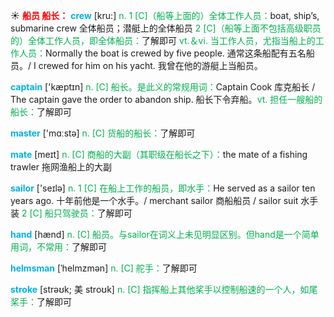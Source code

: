 ☀ <font color="red">**船员 船长：**</font>
<font color="sky blue">**crew**</font> [kru:] 
<font color="#00b050">n. 1 [C]（船等上面的）全体工作人员：</font>boat, ship’s, submarine crew 全体船员；潜艇上的全体船员 <font color="#00b050">2 [C]（船等上面不包括高级职员的）全体工作人员，即全体船员：</font>了解即可 <font color="#00b050">vt.＆vi. 当工作人员，尤指当船上的工作人员：</font>Normally the boat is crewed by five people. 通常这条船配有五名船员。/ I crewed for him on his yacht. 我曾在他的游艇上当船员。

<font color="sky blue">**captain**</font> ['kæptɪn] 
<font color="#00b050">n. [C] 船长。是此义的常规用词：</font>Captain Cook 库克船长 / The captain gave the order to abandon ship. 船长下令弃船。<font color="#00b050">vt. 担任一艘船的船长：</font>了解即可

<font color="sky blue">**master**</font> ['mɑːstə] 
<font color="#00b050">n. [C] 货船的船长：</font>了解即可
           
<font color="sky blue">**mate**</font> [meɪt]
<font color="#00b050">n. [C] 商船的大副（其职级在船长之下）：</font>the mate of a fishing trawler 拖网渔船上的大副

<font color="sky blue">**sailor**</font> ['seɪlə] 
<font color="#00b050">n. 1 [C] 在船上工作的船员，即水手：</font>He served as a sailor ten years ago. 十年前他是一个水手。/ merchant sailor 商船船员 / sailor suit 水手装 <font color="#00b050">2 [C] 船只驾驶员：</font>了解即可

<font color="sky blue">**hand**</font> [hænd] 
<font color="#00b050">n. [C] 船员。与sailor在词义上未见明显区别。但hand是一个简单用词，不常用：</font>了解即可
           
<font color="sky blue">**helmsman**</font> [ˈhelmzmən]
<font color="#00b050">n. [C] 舵手：</font>了解即可
           
<font color="sky blue">**stroke**</font> [strəʊk; 美 stroʊk]
<font color="#00b050">n. [C] 指挥船上其他桨手以控制船速的一个人，如尾桨手：</font>了解即可
